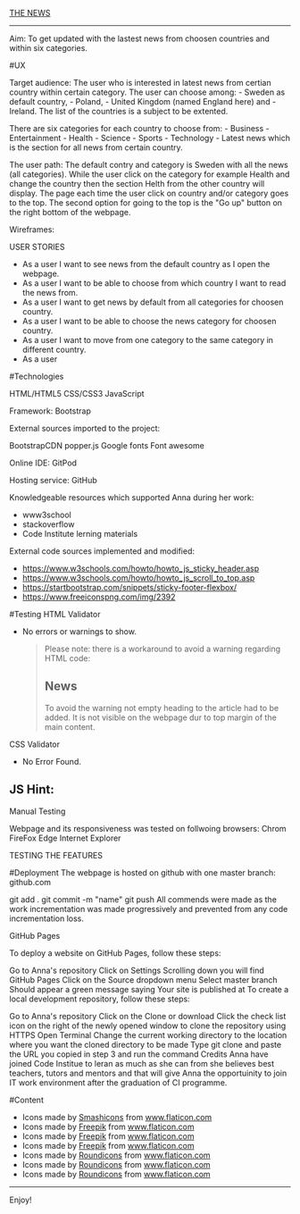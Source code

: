 
[THE NEWS](https://annaweronica.github.io/european-news-service/)

---

Aim: To get updated with the lastest news from choosen countries and within six categories.

#UX

Target audience:
The user who is interested in latest news from certian country within certain category.
The user can choose among:
    - Sweden as default country, 
    - Poland, 
    - United Kingdom (named England here) and 
    - Ireland. 
The list of the countries is a subject to be extented. 

There are six categories for each country to choose from: 
    - Business
    - Entertainment
    - Health
    - Science
    - Sports
    - Technology
    - Latest news which is the section for all news from certain country.

The user path:
The default contry and category is Sweden with all the news (all categories). While the user click on the category for example Health and change the country then the section Helth from the other country will display. The page each time the user click on country and/or category goes to the top.
The second option for going to the top is the "Go up" button on the right bottom of the webpage.

Wireframes:


USER STORIES
- As a user I want to see news from the default country as I open the webpage.
- As a user I want to be able to choose from which country I want to read the news from.
- As a user I want to get news by default from all categories for choosen country.
- As a user I want to be able to choose the news category for choosen country.
- As a user I want to move from one category to the same category in different country.
- As a user 


#Technologies

HTML/HTML5
CSS/CSS3
JavaScript

Framework:
Bootstrap

External sources imported to the project:

BootstrapCDN
popper.js
Google fonts
Font awesome

Online IDE:
GitPod

Hosting service:
GitHub

Knowledgeable resources which supported Anna during her work:

- www3school
- stackoverflow
- Code Institute lerning materials


External code sources implemented and modified:
- https://www.w3schools.com/howto/howto_js_sticky_header.asp
- https://www.w3schools.com/howto/howto_js_scroll_to_top.asp
- https://startbootstrap.com/snippets/sticky-footer-flexbox/
- https://www.freeiconspng.com/img/2392

#Testing
HTML Validator
- No errors or warnings to show.
    > Please note: there is a workaround to avoid a warning regarding HTML code: 
    > <article class="col-lg-4 wide-column col content-wide">
	>					<h1>News</h1>
	>					<div id="main-content">
	>					</div>
	>				</article>
    > To avoid the warning not empty heading to the article had to be added. It is not visible on the webpage dur to top margin of the main content.

CSS Validator
- No Error Found.

JS Hint:
- 


Manual Testing

Webpage and its responsiveness was tested on follwoing browsers:
Chrom
FireFox
Edge
Internet Explorer


TESTING THE FEATURES


#Deployment
The webpage is hosted on github with one master branch: github.com

git add .
git commit -m "name"
git push
All commends were made as the work incrementation was made progressively and prevented from any code incrementation loss.

GitHub Pages

To deploy a website on GitHub Pages, follow these steps:

Go to Anna's repository
Click on Settings
Scrolling down you will find GitHub Pages
Click on the Source dropdown menu
Select master branch
Should appear a green message saying Your site is published at
To create a local development repository, follow these steps:

Go to Anna's repository
Click on the Clone or download
Click the check list icon on the right of the newly opened window to clone the repository using HTTPS
Open Terminal
Change the current working directory to the location where you want the cloned directory to be made
Type git clone and paste the URL you copied in step 3 and run the command
Credits
Anna have joined Code Institue to leran as much as she can from she believes best teachers, tutors and mentors and that will give Anna the opportuinity to join IT work environment after the graduation of CI programme.

#Content



- Icons made by <a href="https://www.flaticon.com/authors/smashicons" title="Smashicons">Smashicons</a> from <a href="https://www.flaticon.com/" title="Flaticon"> www.flaticon.com</a>
- Icons made by <a href="https://www.flaticon.com/authors/freepik" title="Freepik">Freepik</a> from <a href="https://www.flaticon.com/" title="Flaticon"> www.flaticon.com</a>
- Icons made by <a href="https://www.flaticon.com/authors/freepik" title="Freepik">Freepik</a> from <a href="https://www.flaticon.com/" title="Flaticon"> www.flaticon.com</a>
- Icons made by <a href="https://www.flaticon.com/authors/freepik" title="Freepik">Freepik</a> from <a href="https://www.flaticon.com/" title="Flaticon">www.flaticon.com</a>
- Icons made by <a href="https://www.flaticon.com/authors/roundicons" title="Roundicons">Roundicons</a> from <a href="https://www.flaticon.com/" title="Flaticon"> www.flaticon.com</a>
- Icons made by <a href="https://www.flaticon.com/authors/roundicons" title="Roundicons">Roundicons</a> from <a href="https://www.flaticon.com/" title="Flaticon"> www.flaticon.com</a>
- Icons made by <a href="https://www.flaticon.com/authors/roundicons" title="Roundicons">Roundicons</a> from <a href="https://www.flaticon.com/" title="Flaticon"> www.flaticon.com</a>
---

Enjoy!

